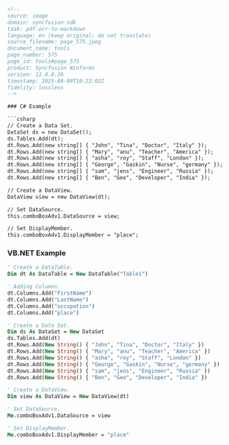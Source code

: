 ```html
<!--
source: image
domain: syncfusion-sdk
task: pdf-ocr-to-markdown
language: en (keep original; do not translate)
source_filename: page_575.jpeg
document_name: tools
page_number: 575
page_id: tools#page_575
product: Syncfusion Winforms
version: 11.4.0.26
timestamp: 2025-08-09T10:22:02Z
fidelity: lossless
-->

### C# Example

```csharp
// Create a Data Set.
DataSet ds = new DataSet();
ds.Tables.Add(dt);
dt.Rows.Add(new string[] { "John", "Tina", "Doctor", "Italy" });
dt.Rows.Add(new string[] { "Mary", "anu", "Teacher", "America" });
dt.Rows.Add(new string[] { "asha", "roy", "Staff", "London" });
dt.Rows.Add(new string[] { "George", "Gaskin", "Nurse", "germany" });
dt.Rows.Add(new string[] { "sam", "jens", "Engineer", "Russia" });
dt.Rows.Add(new string[] { "Ben", "Geo", "Developer", "India" });

// Create a DataView.
DataView view = new DataView(dt);

// Set DataSource.
this.comboBoxAdv1.DataSource = view;

// Set DisplayMember.
this.comboBoxAdv1.DisplayMember = "place";
```

### VB.NET Example

```vb
' Create a DataTable.
Dim dt As DataTable = New DataTable("Table1")

' Adding Columns.
dt.Columns.Add("FirstName")
dt.Columns.Add("LastName")
dt.Columns.Add("occupation")
dt.Columns.Add("place")

' Create a Data Set.
Dim ds As DataSet = New DataSet
ds.Tables.Add(dt)
dt.Rows.Add(New String() { "John", "Tina", "Doctor", "Italy" })
dt.Rows.Add(New String() { "Mary", "anu", "Teacher", "America" })
dt.Rows.Add(New String() { "asha", "roy", "Staff", "London" })
dt.Rows.Add(New String() { "George", "Gaskin", "Nurse", "germany" })
dt.Rows.Add(New String() { "sam", "jens", "Engineer", "Russia" })
dt.Rows.Add(New String() { "Ben", "Geo", "Developer", "India" })

' Create a DataView.
Dim view As DataView = New DataView(dt)

' Set DataSource.
Me.comboBoxAdv1.DataSource = view

' Set DisplayMember.
Me.comboBoxAdv1.DisplayMember = "place"
```

<!-- tags: [WinForms, DataBinding, ComboBox, DataSource, DisplayMember] keywords: [DataSet, DataTable, DataView, ComboBoxAdv, DataBinding, DataSource, DisplayMember, C#, VB.NET] -->
```